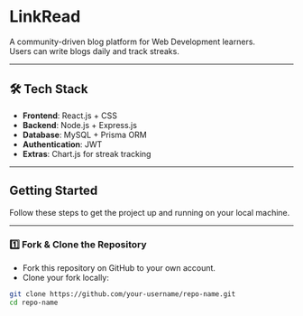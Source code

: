 # LinkRead

A community-driven blog platform for Web Development learners.  
Users can write blogs daily and track streaks.

---

## 🛠️ Tech Stack
- **Frontend**: React.js + CSS  
- **Backend**: Node.js + Express.js  
- **Database**: MySQL + Prisma ORM  
- **Authentication**: JWT  
- **Extras**: Chart.js for streak tracking  

---

## Getting Started

Follow these steps to get the project up and running on your local machine.

---

### 1️⃣ Fork & Clone the Repository
- Fork this repository on GitHub to your own account.
- Clone your fork locally:
```bash
git clone https://github.com/your-username/repo-name.git
cd repo-name

